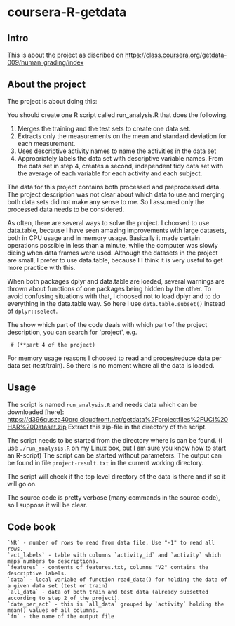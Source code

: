 coursera-R-getdata
==================

## Intro

This is about the project as discribed on 
https://class.coursera.org/getdata-009/human_grading/index

## About the project

The project is about doing this:

You should create one R script called run_analysis.R that does the following. 

1. Merges the training and the test sets to create one data set.
2. Extracts only the measurements on the mean and standard deviation for each measurement. 
3. Uses descriptive activity names to name the activities in the data set
4. Appropriately labels the data set with descriptive variable names. 
   From the data set in step 4, creates a second, independent tidy data set with the average of each variable for each activity and each subject.

The data for this project contains both processed and preprocessed data. The project description was not clear about which 
data to use and merging both data sets did not make any sense to me. So I assumed only the processed data
needs to be considered.

As often, there are several ways to solve the project.
I choosed to use data.table, because I have seen
amazing improvements with large datasets, both in CPU usage and in memory usage. Basically it
made certain operations possible in less than a minute, while the computer was slowly dieing when 
data frames were used. Although the datasets in the project are small, I prefer to use data.table, because I
I think it is very useful to get more practice with this.

When both packages dplyr and data.table are loaded,
several warnings are thrown about functions of one packages being hidden by the other. To avoid confusing 
situations with that, I choosed not to load dplyr and to do everything in the data.table way. So here I
use `data.table.subset()` instead of `dplyr::select`.

The show which part of the code deals with which part of the project description, you can search for
'project', e.g. 

     # (**part 4 of the project)

For memory usage reasons I choosed to read and proces/reduce data per data set (test/train). So there is no
moment where all the data is loaded.

## Usage

The script is named `run_analysis.R` and needs data 
which can be downloaded [here]: https://d396qusza40orc.cloudfront.net/getdata%2Fprojectfiles%2FUCI%20HAR%20Dataset.zip
Extract this zip-file in the directory of the script.

The script needs to be started from the directory where is can be found. 
(I use `./run_analysis.R` on my Linux box, but I am sure you know how to start an R-script)
The script can be started without parameters. The output can be found in file `project-result.txt` in the current working directory.

The script will check if the top level directory of the data is there and if so it will go on.

The source code is pretty verbose (many commands in the source code), so I suppose it will be clear.


## Code book

    `NR` - number of rows to read from data file. Use "-1" to read all rows.
    `act_labels` - table with columns `activity_id` and `activity` which maps numbers to descriptions.
    `features` - contents of features.txt, columns "V2" contains the descriptive labels.
    `data` - local variabe of function read_data() for holding the data of a given data set (test or train)
    `all_data` - data of both train and test data (already subsetted according to step 2 of the project).
    `date_per_act` - this is `all_data` grouped by `activity` holding the mean() values of all columns.
    `fn` - the name of the output file
